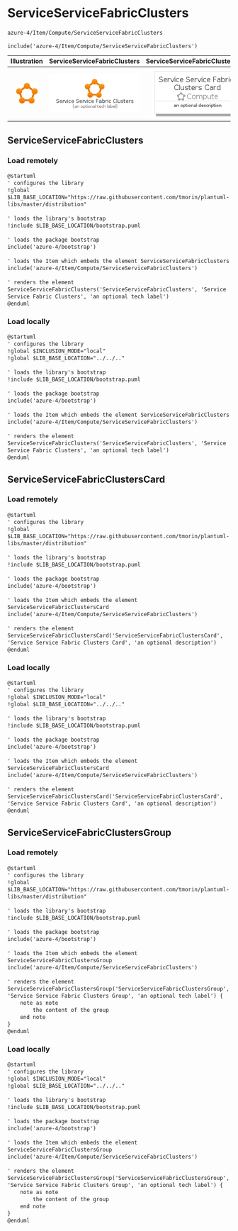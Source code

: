 # ServiceServiceFabricClusters


```text
azure-4/Item/Compute/ServiceServiceFabricClusters
```

```text
include('azure-4/Item/Compute/ServiceServiceFabricClusters')
```



| Illustration | ServiceServiceFabricClusters | ServiceServiceFabricClustersCard | ServiceServiceFabricClustersGroup |
| :---: | :---: | :---: | :---: |
| ![illustration for Illustration](../../../azure-4/Item/Compute/ServiceServiceFabricClusters.png) | ![illustration for ServiceServiceFabricClusters](../../../azure-4/Item/Compute/ServiceServiceFabricClusters.Local.png) | ![illustration for ServiceServiceFabricClustersCard](../../../azure-4/Item/Compute/ServiceServiceFabricClustersCard.Local.png) | ![illustration for ServiceServiceFabricClustersGroup](../../../azure-4/Item/Compute/ServiceServiceFabricClustersGroup.Local.png) |




## ServiceServiceFabricClusters

### Load remotely
```plantuml
@startuml
' configures the library
!global $LIB_BASE_LOCATION="https://raw.githubusercontent.com/tmorin/plantuml-libs/master/distribution"

' loads the library's bootstrap
!include $LIB_BASE_LOCATION/bootstrap.puml

' loads the package bootstrap
include('azure-4/bootstrap')

' loads the Item which embeds the element ServiceServiceFabricClusters
include('azure-4/Item/Compute/ServiceServiceFabricClusters')

' renders the element
ServiceServiceFabricClusters('ServiceServiceFabricClusters', 'Service Service Fabric Clusters', 'an optional tech label')
@enduml
```

### Load locally
```plantuml
@startuml
' configures the library
!global $INCLUSION_MODE="local"
!global $LIB_BASE_LOCATION="../../.."

' loads the library's bootstrap
!include $LIB_BASE_LOCATION/bootstrap.puml

' loads the package bootstrap
include('azure-4/bootstrap')

' loads the Item which embeds the element ServiceServiceFabricClusters
include('azure-4/Item/Compute/ServiceServiceFabricClusters')

' renders the element
ServiceServiceFabricClusters('ServiceServiceFabricClusters', 'Service Service Fabric Clusters', 'an optional tech label')
@enduml
```

## ServiceServiceFabricClustersCard

### Load remotely
```plantuml
@startuml
' configures the library
!global $LIB_BASE_LOCATION="https://raw.githubusercontent.com/tmorin/plantuml-libs/master/distribution"

' loads the library's bootstrap
!include $LIB_BASE_LOCATION/bootstrap.puml

' loads the package bootstrap
include('azure-4/bootstrap')

' loads the Item which embeds the element ServiceServiceFabricClustersCard
include('azure-4/Item/Compute/ServiceServiceFabricClusters')

' renders the element
ServiceServiceFabricClustersCard('ServiceServiceFabricClustersCard', 'Service Service Fabric Clusters Card', 'an optional description')
@enduml
```

### Load locally
```plantuml
@startuml
' configures the library
!global $INCLUSION_MODE="local"
!global $LIB_BASE_LOCATION="../../.."

' loads the library's bootstrap
!include $LIB_BASE_LOCATION/bootstrap.puml

' loads the package bootstrap
include('azure-4/bootstrap')

' loads the Item which embeds the element ServiceServiceFabricClustersCard
include('azure-4/Item/Compute/ServiceServiceFabricClusters')

' renders the element
ServiceServiceFabricClustersCard('ServiceServiceFabricClustersCard', 'Service Service Fabric Clusters Card', 'an optional description')
@enduml
```

## ServiceServiceFabricClustersGroup

### Load remotely
```plantuml
@startuml
' configures the library
!global $LIB_BASE_LOCATION="https://raw.githubusercontent.com/tmorin/plantuml-libs/master/distribution"

' loads the library's bootstrap
!include $LIB_BASE_LOCATION/bootstrap.puml

' loads the package bootstrap
include('azure-4/bootstrap')

' loads the Item which embeds the element ServiceServiceFabricClustersGroup
include('azure-4/Item/Compute/ServiceServiceFabricClusters')

' renders the element
ServiceServiceFabricClustersGroup('ServiceServiceFabricClustersGroup', 'Service Service Fabric Clusters Group', 'an optional tech label') {
    note as note
        the content of the group
    end note
}
@enduml
```

### Load locally
```plantuml
@startuml
' configures the library
!global $INCLUSION_MODE="local"
!global $LIB_BASE_LOCATION="../../.."

' loads the library's bootstrap
!include $LIB_BASE_LOCATION/bootstrap.puml

' loads the package bootstrap
include('azure-4/bootstrap')

' loads the Item which embeds the element ServiceServiceFabricClustersGroup
include('azure-4/Item/Compute/ServiceServiceFabricClusters')

' renders the element
ServiceServiceFabricClustersGroup('ServiceServiceFabricClustersGroup', 'Service Service Fabric Clusters Group', 'an optional tech label') {
    note as note
        the content of the group
    end note
}
@enduml
```

